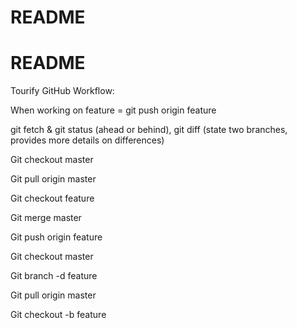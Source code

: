 # README

# README

Tourify GitHub Workflow:

When working on feature = git push origin feature

git fetch & git status (ahead or behind), git diff (state two branches, provides more details on differences)

Git checkout master

Git pull origin master

Git checkout feature

Git merge master

<resolve conflicts locally with atom>

Git push origin feature

<GitHub pull request to merge feature with the GitHub Master. No conflicts>

Git checkout master

Git branch -d feature

Git pull origin master

Git checkout -b feature
